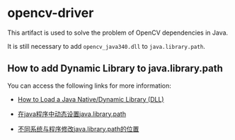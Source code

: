 # opencv-driver
This artifact is used to solve the problem of OpenCV dependencies in Java.

It is still necessary to add `opencv_java340.dll` to `java.library.path`.

## How to add Dynamic Library to java.library.path

You can access the following links for more information:

+ [How to Load a Java Native/Dynamic Library (DLL)](https://www.chilkatsoft.com/java-loadLibrary-Windows.asp)

+ [在java程序中动态设置java.library.path](http://blog.csdn.net/cruise_h/article/details/41575481)

+ [不同系统与程序修改java.library.path的位置](http://blog.csdn.net/quqibing001/article/details/51201768)
